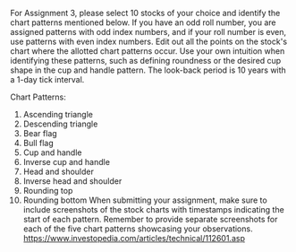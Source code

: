 For Assignment 3, please select 10 stocks of your choice and identify the chart patterns mentioned below. If you have an odd roll number, you are assigned patterns with odd index numbers, and if your roll number is even, use patterns with even index numbers. Edit out all the points on the stock's chart where the allotted chart patterns occur. Use your own intuition when identifying these patterns, such as defining roundness or the desired cup shape in the cup and handle pattern. The look-back period is 10 years with a 1-day tick interval.

Chart Patterns:

1) Ascending triangle
2) Descending triangle
3) Bear flag
4) Bull flag
5) Cup and handle
6) Inverse cup and handle
7) Head and shoulder
8) Inverse head and shoulder
9) Rounding top
10) Rounding bottom
When submitting your assignment, make sure to include screenshots of the stock charts with timestamps indicating the start of each pattern. Remember to provide separate screenshots for each of the five chart patterns showcasing your observations.
https://www.investopedia.com/articles/technical/112601.asp